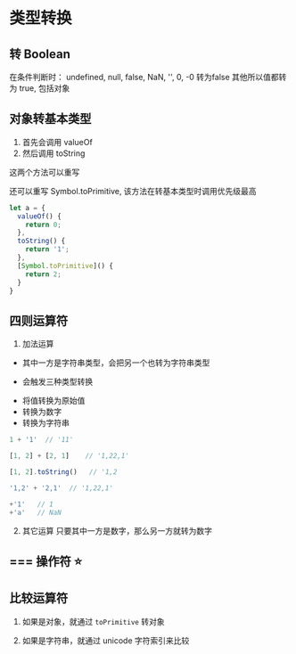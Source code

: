 # 类型转换

## 转 Boolean

在条件判断时：
  undefined, null, false, NaN, '', 0, -0  转为false
  其他所以值都转为 true, 包括对象


## 对象转基本类型

1. 首先会调用 valueOf
2. 然后调用 toString

这两个方法可以重写

还可以重写 Symbol.toPrimitive, 该方法在转基本类型时调用优先级最高

```js
let a = {
  valueOf() {
    return 0;
  },
  toString() {
    return '1';
  },
  [Symbol.toPrimitive]() {
    return 2;
  }
}
```


## 四则运算符

1. 加法运算

- 其中一方是字符串类型，会把另一个也转为字符串类型

- 会触发三种类型转换
 * 将值转换为原始值
 * 转换为数字
 * 转换为字符串

 ```js
 1 + '1'  // '11'

 [1, 2] + [2, 1]    // '1,22,1'

 [1, 2].toString()   // '1,2

 '1,2' + '2,1'  // '1,22,1'

 +'1'   // 1
 +'a'   // NaN
 ```

2. 其它运算
只要其中一方是数字，那么另一方就转为数字


## === 操作符 ⭐


## 比较运算符

1. 如果是对象，就通过 ```toPrimitive``` 转对象

2. 如果是字符串，就通过 unicode 字符索引来比较